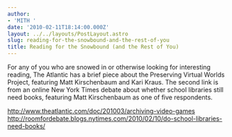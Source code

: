 ```yaml
---
author:
- 'MITH '
date: '2010-02-11T18:14:00.000Z'
layout: ../../layouts/PostLayout.astro
slug: reading-for-the-snowbound-and-the-rest-of-you
title: Reading for the Snowbound (and the Rest of You)
---
```


For any of you who are snowed in or otherwise looking for interesting reading, The Atlantic has a brief piece about the Preserving Virtual Worlds Project, featuring Matt Kirschenbaum and Kari Kraus. The second link is from an online New York Times debate about whether school libraries still need books, featuring Matt Kirschenbaum as one of five respondents.

<http://www.theatlantic.com/doc/201003/archiving-video-games> <http://roomfordebate.blogs.nytimes.com/2010/02/10/do-school-libraries-need-books/>